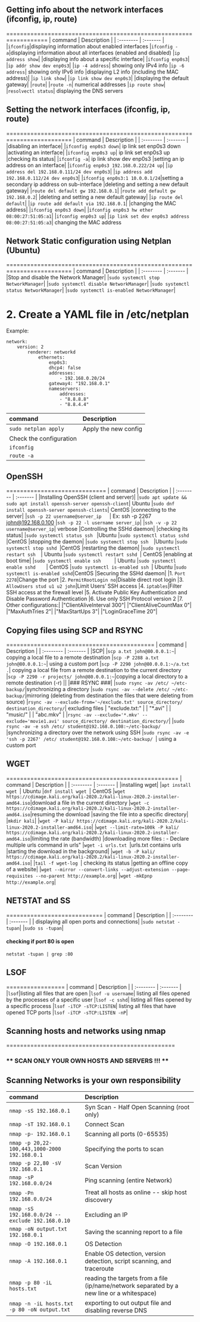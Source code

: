 ## Getting info about the network interfaces (ifconfig, ip, route)
==================================================================
| command | Description     |
| :-------- | :------- | 
|`ifconfig`|displaying information about enabled interfaces
|`ifconfig -a`|displaying information about all interfaces (enabled and disabled)
|`ip address show`|
|displaying info about a specific interface|
|`ifconfig enp0s3`|
|`ip addr show dev enp0s3`|
|`ip -4 address`| showing only IPv4 info
|`ip -6 address`| showing only IPv6 info
|displaying L2 info (including the MAC address)|
|`ip link show`|
|`ip link show dev enp0s3`|
|displaying the default gateway|
|`route`|
|`route -n`| numerical addresses
|`ip route show`|
|`resolvectl status`| displaying the DNS servers

## Setting the network interfaces (ifconfig, ip, route)
=========================================================================
| command | Description     |
| :-------- | :------- | 
|disabling an interface|
|`ifconfig enp0s3 down`| ip link set enp0s3 down
|activating an interface|
|`ifconfig enp0s3 up`| ip link set enp0s3 up
|checking its status|
|`ifconfig -a`| ip link show dev enp0s3
|setting an ip address on an interface|
|`ifconfig enp0s3 192.168.0.222/24 up`|
|`ip address del 192.168.0.111/24 dev enp0s3`|
|`ip address add 192.168.0.112/24 dev enp0s3`|
|`ifconfig enp0s3:1 10.0.0.1/24`|setting a secondary ip address on sub-interface 
|deleting and setting a new default gateway|
|`route del default gw 192.168.0.1`|
|`route add default gw 192.168.0.2`|
|deleting and setting a new default gateway|
|`ip route del default`|
|`ip route add default via 192.168.0.1`|
|changing the MAC address|
|`ifconfig enp0s3 down`|
|`ifconfig enp0s3 hw ether 08:00:27:51:05:a1`|
|`ifconfig enp0s3 up`|
|`ip link set dev enp0s3 address 08:00:27:51:05:a3`| changing the MAC address

## Network Static configuration using Netplan (Ubuntu)
=========================================================================
| command | Description     |
| :-------- | :------- | 
|Stop and disable the Network Manager|
|`sudo systemctl stop NetworkManager`|
|`sudo systemctl disable NetworkManager`|
|`sudo systemctl status NetworkManager`|
|`sudo systemctl is-enabled NetworkManager`|


# 2. Create a YAML file in /etc/netplan
Example:

    network:
        version: 2
            renderer: networkd
                ethernets:
                    enp0s3:
                    dhcp4: false
                    addresses:
                        - 192.168.0.20/24
                    gateway4: "192.168.0.1"
                    nameservers:
                        addresses:
                        - "8.8.8.8"
                        - "8.8.4.4"

| command | Description     |
| :-------- | :------- | 
|`sudo netplan apply`|Apply the new config
|Check the configuration|
|`ifconfig`|
|`route -a`|

## OpenSSH
=============================
| command | Description     |
| :-------- | :------- | 
|Installing OpenSSH (client and server)|
|`sudo apt update && sudo apt install openssh-server openssh-client`| Ubuntu
|`sudo dnf install openssh-server openssh-clients`| CentOS
|connecting to the server|
|`ssh -p 22 username@server_ip   `|  Ex: ssh -p 2267 john@192.168.0.100
|`ssh -p 22 -l username server_ip`|
|`ssh -v -p 22 username@server_ip`|  verbose
|Controlling the SSHd daemon|
|checking its status|
|`sudo systemctl status ssh `   |Ubuntu
|`sudo systemctl status sshd`   |CentOS
|stopping the daemon|
|`sudo systemctl stop ssh  `|Ubuntu
|`sudo systemctl stop sshd `|CentOS
|restarting the daemon|
|`sudo systemctl restart ssh  `| Ubuntu
|`sudo systemctl restart sshd `| CentOS
|enabling at boot time|
|`sudo systemctl enable ssh     `| Ubuntu
|`sudo systemctl enable sshd    `| CentOS
|`sudo systemctl is-enabled ssh `| Ubuntu
|`sudo systemctl is-enabled sshd`|CentOS
|Securing the SSHd daemon|
|1. `Port 2278`|Change the port
|2. `PermitRootLogin no`|Disable direct root login
|3. `AllowUsers stud u1 u2 john`|Limit Users’ SSH access
|4. `iptables`|Filter SSH access at the firewall level
|5. Activate Public Key Authentication and Disable Password Authentication
|6. Use only SSH Protocol version 2
|7. Other configurations:|
|"ClientAliveInterval 300"|
|"ClientAliveCountMax 0"|
|"MaxAuthTries 2"|
|"MaxStartUps 3"|
|"LoginGraceTime 20"|

## Copying files using SCP and RSYNC
===========================================
| command | Description     |
| :-------- | :------- | 
|SCP|
|`scp a.txt john@80.0.0.1:~`|     copying a local file to a remote destination
|`scp -P 2288 a.txt john@80.0.0.1:~`|    using a custom port
|`scp -P 2290 john@80.0.0.1:~/a.txt .`|  copying a local file from a remote destination to the current directory   
|`scp -P 2290 -r projects/ john@80.0.0.1:~`|copying a local directory to a remote destination (-r)
||
|### RSYNC ###| 
|`sudo rsync -av /etc/ ~/etc-backup/`|synchronizing a directory
|`sudo rsync -av --delete /etc/ ~/etc-backup/`|mirroring (deleting from destination the files that were deleting from source)
|`rsync -av --exclude-from='~/exclude.txt' source_directory/ destination_directory/`| excluding files
| "exclude.txt:" |
| "*.avi" |
| "music/" |
| "abc.mkv" |
|`rsync -av --exclude='*.mkv' --exclude='movie1.avi' source_directory/ destination_directory/`|
|`sudo rsync -av -e ssh /etc/ student@192.168.0.108:~/etc-backup/ `|synchronizing a directory over the network using SSH
|`sudo rsync -av -e 'ssh -p 2267' /etc/ student@192.168.0.108:~/etc-backup/ `| using a custom port

## WGET
==================================================
| command | Description     |
| :-------- | :------- | 
|installing wget|
|`apt install wget `| Ubuntu
|`dnf install wget `| CentOS
|`wget https://cdimage.kali.org/kali-2020.2/kali-linux-2020.2-installer-amd64.iso`|download a file in the current directory
|`wget -c https://cdimage.kali.org/kali-2020.2/kali-linux-2020.2-installer-amd64.iso`|resuming the download 
|saving the file into a specific directory|
|`mkdir kali`|
|`wget -P kali/ https://cdimage.kali.org/kali-2020.2/kali-linux-2020.2-installer-amd64.iso`|
|`wget --limit-rate=100k -P kali/ https://cdimage.kali.org/kali-2020.2/kali-linux-2020.2-installer-amd64.iso`|limiting the rate (bandwidth)
|downloading more files : - Declare multiple urls command in urls"
|`wget -i urls.txt `|urls.txt contains urls
|starting the download in the background|
|`wget -b -P kali/ https://cdimage.kali.org/kali-2020.2/kali-linux-2020.2-installer-amd64.iso`|
|`tail -f wget-log `| checking its status
|getting an offline copy of a website|
|`wget --mirror --convert-links --adjust-extension --page-requisites --no-parent http://example.org`|
|`wget -mkEpnp http://example.org`|

## NETSTAT and SS
============================
| command | Description     |
| :-------- | :------- | 
| displaying all open ports and connections|
|`sudo netstat -tupan`|
|`sudo ss -tupan`|

#### checking if port 80 is open
`netstat -tupan | grep :80` 

## LSOF
=================
| command | Description     |
| :-------- | :------- | 
|`lsof`|listing all files that are open
|`lsof -u username`| listing all files opened by the processes of a specific user
|`lsof -c sshd`|  listing all files opened by a specific process
|`lsof -iTCP -sTCP:LISTEN`| listing all files that have opened TCP ports
|`lsof -iTCP -sTCP:LISTEN -nP`|

## Scanning hosts and networks using nmap
=================================================
### ** SCAN ONLY YOUR OWN HOSTS AND SERVERS !!! **
## Scanning Networks is your own responsibility ##

| command | Description     |
| :-------- | :------- | 
|`nmap -sS 192.168.0.1`|  Syn Scan - Half Open Scanning (root only)
|`nmap -sT 192.168.0.1`| Connect Scan
|`nmap -p- 192.168.0.1`| Scanning all ports (0-65535)
|`nmap -p 20,22-100,443,1000-2000 192.168.0.1`| Specifying the ports to scan
|`nmap -p 22,80 -sV 192.168.0.1`| Scan Version
|`nmap -sP 192.168.0.0/24`| Ping scanning (entire Network)
|`nmap -Pn 192.168.0.0/24`| Treat all hosts as online -- skip host discovery
|`nmap -sS 192.168.0.0/24 --exclude 192.168.0.10`|  Excluding an IP
|`nmap -oN output.txt 192.168.0.1`|  Saving the scanning report to a file
|`nmap -O 192.168.0.1`| OS Detection
|`nmap -A 192.168.0.1`| Enable OS detection, version detection, script scanning, and traceroute
|`nmap -p 80 -iL hosts.txt `| reading the targets from a file (ip/name/network separated by a new line or a whitespace)
|`nmap -n -iL hosts.txt -p 80 -oN output.txt`|exporting to out output file and disabling reverse DNS
